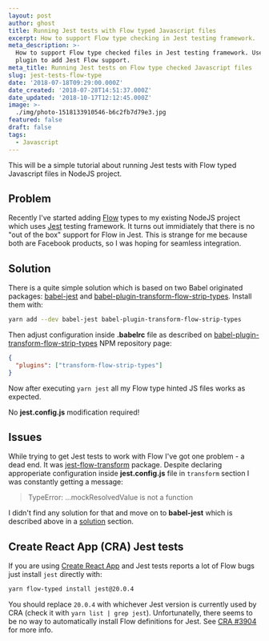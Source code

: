 ```yaml
---
layout: post
author: ghost
title: Running Jest tests with Flow typed Javascript files
excerpt: How to support Flow type checking in Jest testing framework.
meta_description: >-
  How to support Flow type checked files in Jest testing framework. Use babel
  plugin to add Jest Flow support.
meta_title: Running Jest tests on Flow type checked Javascript files
slug: jest-tests-flow-type
date: '2018-07-18T09:29:00.000Z'
date_created: '2018-07-28T14:51:37.000Z'
date_updated: '2018-10-17T12:12:45.000Z'
image: >-
  ./img/photo-1518133910546-b6c2fb7d79e3.jpg
featured: false
draft: false
tags:
  - Javascript
---
```

This will be a simple tutorial about running Jest tests with Flow typed Javascript files in NodeJS project.

## Problem

Recently I've started adding [Flow](https://github.com/facebook/flow) types to my existing NodeJS project which uses [Jest](https://github.com/facebook/jest) testing framework. It turns out immidiately that there is no "out of the box" support for Flow in Jest. This is strange for me because both are Facebook products, so I was hoping for seamless integration.

## Solution

There is a quite simple solution which is based on two Babel originated packages: [babel-jest](https://github.com/babel/babel-jest) and [babel-plugin-transform-flow-strip-types](https://github.com/babel/babel/tree/master/packages/babel-plugin-transform-flow-strip-types).
Install them with:
```bash
yarn add --dev babel-jest babel-plugin-transform-flow-strip-types
```

Then adjust configuration inside **.babelrc** file as described on [babel-plugin-transform-flow-strip-types](https://www.npmjs.com/package/babel-plugin-transform-flow-strip-types) NPM repository page:

```json
{
  "plugins": ["transform-flow-strip-types"]
}
```

Now after executing `yarn jest` all my Flow type hinted JS files works as expected.

No **jest.config.js** modification required!

## Issues

While trying to get Jest tests to work with Flow I've got one problem - a dead end. It was [jest-flow-transform](https://www.npmjs.com/package/jest-flow-transform) package. Despite declaring approperiate configuration inside **jest.config.js** file in `transform` section I was constantly getting a message:

> TypeError: ...mockResolvedValue is not a function

I didn't find any solution for that and move on to **babel-jest** which is described above in a [solution](#solution) section.

## Create React App (CRA) Jest tests

If you are using [Create React App](https://github.com/facebookincubator/create-react-app) and Jest tests reports a lot of Flow bugs just install `jest` directly with:
```bash
yarn flow-typed install jest@20.0.4
```

You should replace `20.0.4` with whichever Jest version is currently used by CRA (check it with `yarn list | grep jest`). Unfortunatelly, there seems to be no way to automatically install Flow definitions for Jest. See [CRA #3904](https://github.com/facebook/create-react-app/issues/3904) for more info.
